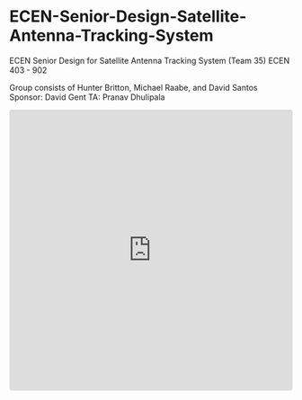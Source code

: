 # ECEN-Senior-Design-Satellite-Antenna-Tracking-System
ECEN Senior Design for Satellite Antenna Tracking System (Team 35) 
ECEN 403 - 902

Group consists of Hunter Britton, Michael Raabe, and David Santos
Sponsor: David Gent
TA: Pranav Dhulipala

<iframe src="https://codesandbox.io/embed/satellite-tracker-app-9gk8b9?fontsize=14&hidenavigation=1&theme=dark"
     style="width:100%; height:500px; border:0; border-radius: 4px; overflow:hidden;"
     title="Satellite Tracker App"
     allow="accelerometer; ambient-light-sensor; camera; encrypted-media; geolocation; gyroscope; hid; microphone; midi; payment; usb; vr; xr-spatial-tracking"
     sandbox="allow-forms allow-modals allow-popups allow-presentation allow-same-origin allow-scripts"
   ></iframe>
